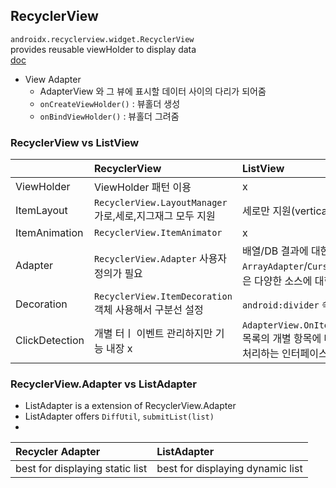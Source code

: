 ## RecyclerView
`androidx.recyclerview.widget.RecyclerView` <br>
provides reusable viewHolder to display data <br>
[doc](https://developer.android.com/reference/androidx/recyclerview/widget/RecyclerView)<br>

- View Adapter
	- AdapterView 와 그 뷰에 표시할 데이터 사이의 다리가 되어줌
	- `onCreateViewHolder()` : 뷰홀더 생성
	- `onBindViewHolder()` : 뷰홀더 그려줌

### RecyclerView vs ListView
||RecyclerView|ListView|
|:---|:------|:------|
|ViewHolder|ViewHolder 패턴 이용|x|
|ItemLayout|`RecyclerView.LayoutManager` 가로,세로,지그재그 모두 지원|세로만 지원(vertical)|
|ItemAnimation|`RecyclerView.ItemAnimator`|x|
|Adapter|`RecyclerView.Adapter` 사용자 정의가 필요|배열/DB 결과에 대한 `ArrayAdapter`/`CursorAdapter`와 같은 다양한 소스에 대한 어댑터 존재|
|Decoration|`RecyclerView.ItemDecoration` 객체 사용해서 구분선 설정 |`android:divider` 속성 이용|
|ClickDetection|개별 터ㅣ 이벤트 관리하지만 기능 내장 x|`AdapterView.OnItemClickListener` 목록의 개별 항목에 대한 클릭이벤트 처리하는 인터페이스|


### RecyclerView.Adapter vs ListAdapter
- ListAdapter is a extension of RecyclerView.Adapter
- ListAdapter offers `DiffUtil`, `submitList(list)`
- 
|Recycler Adapter| ListAdapter|
|:---|:---|
|best for displaying static list|best for displaying dynamic list|